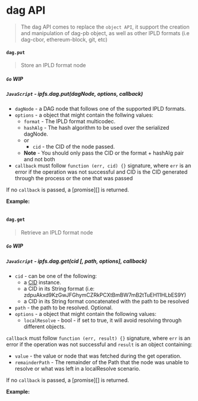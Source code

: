 dag API
=======

> The dag API comes to replace the `object API`, it support the creation and manipulation of dag-pb object, as well as other IPLD formats (i.e dag-cbor, ethereum-block, git, etc)

#### `dag.put`

> Store an IPLD format node

##### `Go` **WIP**

##### `JavaScript` - ipfs.dag.put(dagNode, options, callback)

- `dagNode` - a DAG node that follows one of the supported IPLD formats.
- `options` - a object that might contain the follwing values:
    - `format` - The IPLD format multicodec.
    - `hashAlg` - The hash algorithm to be used over the serialized dagNode.
  - or
    - `cid` - the CID of the node passed.
  - **Note** - You should only pass the CID or the format + hashAlg pair and not both
- `callback` must follow `function (err, cid) {}` signature, where `err` is an error if the operation was not successful and CID is the CID generated through the process or the one that was passed

If no `callback` is passed, a [promise][] is returned.

**Example:**

```JavaScript
```

#### `dag.get`

> Retrieve an IPLD format node

##### `Go` **WIP**

##### `JavaScript` - ipfs.dag.get(cid [, path, options], callback)

- `cid` - can be one of the following:
  - a [CID](https://github.com/ipfs/js-cid) instance.
  - a CID in its String format (i.e: zdpuAkxd9KzGwJFGhymCZRkPCXtBmBW7mB2tTuEH11HLbES9Y)
  - a CID in its String format concatenated with the path to be resolved
- `path` - the path to be resolved. Optional.
- `options` - a object that might contain the following values:
  - `localResolve` - bool - if set to true, it will avoid resolving through different objects.

`callback` must follow `function (err, result) {}` signature, where `err` is an error if the operation was not successful and `result` is an object containing:

- `value` - the value or node that was fetched during the get operation.
- `remainderPath` - The remainder of the Path that the node was unable to resolve or what was left in a localResolve scenario.

If no `callback` is passed, a [promise][] is returned.

**Example:**

```JavaScript
```
